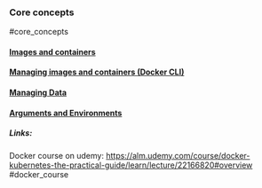 ### Core concepts
#core_concepts
#### [Images and containers](Images%20and%20containers.md)
#### [Managing images and containers (Docker CLI)](Managing%20images%20and%20containers%20(Docker%20CLI).md)

#### [Managing Data](Managing%20Data.md)

#### [Arguments and Environments](Arguments%20and%20environment.md)


##### Links:
Docker course on udemy:
https://alm.udemy.com/course/docker-kubernetes-the-practical-guide/learn/lecture/22166820#overview
#docker_course 
